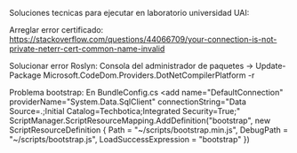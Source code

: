 Soluciones tecnicas para ejecutar en laboratorio universidad UAI:

Arreglar error certificado: https://stackoverflow.com/questions/44066709/your-connection-is-not-private-neterr-cert-common-name-invalid

Solucionar error Roslyn: Consola del administrador de paquetes ->  Update-Package Microsoft.CodeDom.Providers.DotNetCompilerPlatform -r

Problema bootstrap: En BundleConfig.cs 
<add name="DefaultConnection" providerName="System.Data.SqlClient" connectionString="Data Source=.;Initial Catalog=Techbotica;Integrated Security=True;"
ScriptManager.ScriptResourceMapping.AddDefinition("bootstrap", new ScriptResourceDefinition
            {
                Path = "~/scripts/bootstrap.min.js",
                DebugPath = "~/scripts/bootstrap.js",
                LoadSuccessExpression = "bootstrap"
            })